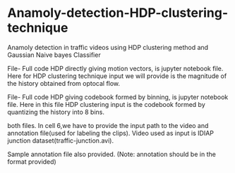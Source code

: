 # Anamoly-detection-HDP-clustering-technique
Anamoly detection in traffic videos using HDP clustering method and Gaussian Naive bayes Classifier

File- Full code HDP directly giving motion vectors, is jupyter notebook file. Here for HDP clustering technique input we will provide is the magnitude of the history obtained from optocal flow.

File- Full code HDP giving codebook formed by binning, is jupyter notebook file. Here in this file HDP clustering input is the codebook formed by quantizing the history into 8 bins.

both files. In cell 6,we have to provide the input path to the video and annotation file(used for labeling the clips).
Video used as input is IDIAP junction dataset(traffic-junction.avi).

Sample annotation file also provided. (Note: annotation should be in the format provided)
